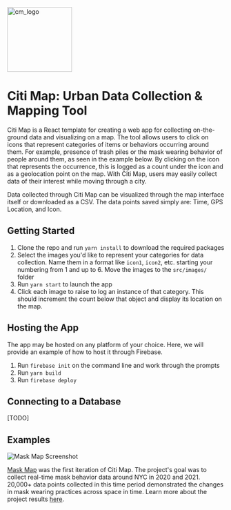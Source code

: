 <img width="150" alt="cm_logo" src="https://user-images.githubusercontent.com/5104098/154332677-f2d7f2a9-3653-4679-a579-69912745df25.png">

# Citi Map: Urban Data Collection & Mapping Tool

Citi Map is a React template for creating a web app for collecting on-the-ground data and visualizing on a map. The tool allows users to click on icons that represent categories of items or behaviors occurring around them. For example, presence of trash piles or the mask wearing behavior of people around them, as seen in the example below. By clicking on the icon that represents the occurrence, this is logged as a count under the icon and as a geolocation point on the map. With Citi Map, users may easily collect data of their interest while moving through a city. 

Data collected through Citi Map can be visualized through the map interface itself or downloaded as a CSV. The data points saved simply are: Time, GPS Location, and Icon.

## Getting Started

1. Clone the repo and run `yarn install` to download the required packages
2. Select the images you'd like to represent your categories for data collection. Name them in a format like `icon1`, `icon2`, etc. starting your numbering from 1 and up to 6. Move the images to the `src/images/` folder
3. Run `yarn start` to launch the app
4. Click each image to raise to log an instance of that category. This should increment the count below that object and display its location on the map.

## Hosting the App

The app may be hosted on any platform of your choice. Here, we will provide an example of how to host it through Firebase. 
1. Run `firebase init` on the command line and work through the prompts
2. Run `yarn build`
3. Run `firebase deploy`

## Connecting to a Database

[TODO]

## Examples

![Mask Map Screenshot](https://user-images.githubusercontent.com/5104098/154335000-b60abd1e-fb4e-4ca4-bfad-fc354d20cb7b.png)

[Mask Map](https://github.com/dingaaling/mask-map) was the first iteration of Citi Map. The project's goal was to collect real-time mask behavior data around NYC in 2020 and 2021. 20,000+ data points collected in this time period demonstrated the changes in mask wearing practices across space in time. Learn more about the project results [here](https://jending.medium.com/to-all-the-masks-ive-loved-c72331644fb0).
